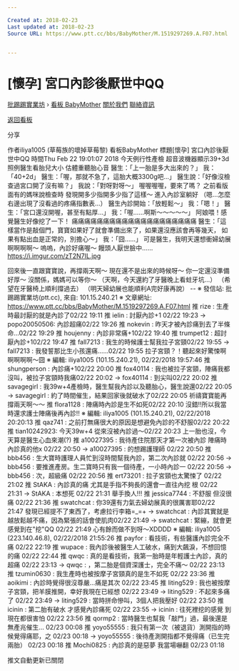 ```yaml
---

Created at: 2018-02-23
Last updated at: 2018-02-23
Source URL: https://www.ptt.cc/bbs/BabyMother/M.1519297269.A.F07.html


---
```


# [懷孕] 宮口內診後厭世中QQ


[批踢踢實業坊](https://www.ptt.cc/) › [看板 BabyMother](https://www.ptt.cc/bbs/BabyMother/index.html) [關於我們](https://www.ptt.cc/about.html) [聯絡資訊](https://www.ptt.cc/contact.html)

[返回看板](https://www.ptt.cc/bbs/BabyMother/index.html)

分享

作者iliya1005 (草莓族的壞掉草莓黎)
看板BabyMother
標題\[懷孕\] 宮口內診後厭世中QQ
時間Thu Feb 22 19:01:07 2018
今天例行性產檢 超音波機器顯示39+3d 照例醫生看胎兒大小 估體重聽胎心音 醫生：「上一胎是多大出來的？」 我：「40+2d」 醫生：「喔，那就不急了，這胎大概3300g吧…」 醫生說：「好像沒檢查過宮口開了沒有嘛？」 我說：「對呀對呀～」 喔喔喔喔，要來了嗎？ 之前看版面有的媽咪說檢查時 發現開多少指開多少指了這樣～ 進入內診室躺好 （嗯…怎麼右邊出現了沒看過的疼痛指數表…） 醫生內診開始：「放輕鬆～」 我：「嗯！」 醫生：「宮口還沒開喔，甚至有點厚…」 我：「喔……啊斯～～～～～」 阿娘喂！感覺醫生好像挖了一下！ 痛痛痛痛痛痛痛痛痛痛痛痛痛痛痛痛痛痛痛痛 醫生：「這樣當作是敲個門，寶寶如果好了就會準備出來了，如果還沒應該會再等幾天， 如果有點出血是正常的，別擔心～」 我：「囧……」 可是醫生，我明天還想衝婦幼展啊啊啊啊～ 嗚嗚，內診好痛喔～ 饅頭人厭世臉中…… <https://i.imgur.com/zT2N7IL.jpg>

回來後一直跟寶寶說，再撐兩天啊～ 現在還不是出來的時候呀～ 你一定還沒準備好厚～ 沒關係，媽媽可以等你～ （天啊，今天還約了牙醫晚上看蛀牙坑…） （希望在牙醫椅上順利撐過去） （明天婦幼展也能順利A完好康再說） -- ※ 發信站: 批踢踢實業坊(ptt.cc), 來自: 101.15.240.21 ※ 文章網址: <https://www.ptt.cc/bbs/BabyMother/M.1519297269.A.F07.html>
推 rize : 生產時最討厭的就是內診了02/22 19:11
推 ielin : 討厭內診+1 02/22 19:23
→ popo20050506: 內診超痛02/22 19:26
推 nokevin : 昨天才被內診痛到去了半條命…02/22 19:29
推 houjenny : 內診非常痛+102/22 19:40
推 trumpet12 : 超討厭內診+102/22 19:47
推 fall7213 : 我生的時候護士幫我拉子宮頸02/22 19:55
→ fall7213 : 我發誓那比生小孩還痛……02/22 19:55
拉子宮頸？！聽起來好驚悚啊啊啊啊啊～囧 ※ 編輯: iliya1005 (101.15.240.21), 02/22/2018 19:57:46
推 shungperson : 內診痛+102/22 20:00
推 fox40114 : 我也被拉子宮頸，陣痛我都沒叫，被拉子宮頸時我痛02/22 20:02
→ fox40114 : 到尖叫02/22 20:02
推 savagegirl : 我39w+4產檢時，醫生幫我內診以及聽胎心，醫生說還02/22 20:05
→ savagegirl : 約了時間催生，結果回家後就破水了02/22 20:05
祈禱寶寶能再撐兩天啊～～
推 flora1128 : 陣痛時內診是生不如死02/22 20:10
沒錯!!所以我當時還求護士陣痛後再內診!! ※ 編輯: iliya1005 (101.15.240.21), 02/22/2018 20:20:13
推 qaz741 : 之前打無痛很大的原因是想避免內診的不舒服02/22 20:22
推 tian10242923: 今天39w+4 從來沒被內診過～02/22 20:23
上一胎也沒，今天算是醫生心血來潮(?)
推 a10027395 : 我待產住院那天才第一次被內診 陣痛時內診真的他x 02/22 20:50
→ a10027395 : 的想踢護理師 02/22 20:50
推 bbb456 : 生大寶時護理人員忙到沒時間幫我內診，第二次內診就 02/22 20:56
→ bbb456 : 要推進產房。生二寶時只有我一個待產，一小時內診一 02/22 20:56
→ bbb456 : 次，超級痛 02/22 20:56
推 ert73201 : 拉子宮頸也太驚悚了 02/22 21:02
推 StAKA : 內診真的痛 尤其是手指不夠長的還會一直往內挖 根 02/22 21:31
→ StAKA : 本想死 02/22 21:31
舉手換人!!!
推 jessica7744 : 不舒服 但沒很痛 02/22 21:36
推 swatchcat : 你39還有力氣去婦幼展真的很厲害耶02/22 21:47
發現已經提不了東西了，考慮拉行李箱=\_=+
→ swatchcat : 內診其實就是越放鬆越不痛，因為緊張的話會使肌肉02/22 21:49
→ swatchcat : 緊繃，就會更感覺到在"挖"QQ 02/22 21:49
心有餘而做不到呀～XDDDD ※ 編輯: iliya1005 (223.140.46.8), 02/22/2018 21:55:26
推 payfor : 看技術，有些醫護內診完全不痛 02/22 22:19
推 wupace : 我內診後被醫生人工破水，痛到大飆淚，不想回憶的痛 02/22 22:44
推 qwqc : 真的是看技術，我第一胎時是年輕護士內診，真的超痛 02/22 23:13
→ qwqc : ，第二胎是個資深護士，完全不痛～ 02/22 23:13
推 tzumin0630 : 我生產時也被按摩子宮頸真的是生不如死 02/22 23:36
推 aoikimi : 內診時覺得很沒尊嚴...痛是其次 02/22 23:45
推 liting529 : 我也被按摩子宮頸，把羊膜推開，幸好我現在已經想 02/22 23:49
→ liting529 : 不起來多痛了 02/22 23:49
→ liting529 : 當時拼命慘叫，3個人把我壓好 02/22 23:50
推 icinin : 第二胎有破水 才感覺內診痛死 02/22 23:55
→ icinin : 往死裡挖的感覺 到現在都很害怕 02/22 23:56
推 qormp2 : 當時醫生也幫我「敲門」過，最後還是無產兆催生... 02/23 00:08
推 yoyo55555 : 我只有第一次（被退貨）測開指的時候覺得痛耶，之 02/23 00:18
→ yoyo55555 : 後待產測開指都不覺得痛（已生完兩胎） 02/23 00:18
推 Mochi0825 : 內診真的是惡夢 我當場嚇翻 02/23 01:18

推文自動更新已關閉

